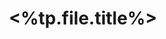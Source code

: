 ---
creation date: <% tp.file.creation_date("YYYY-MM-DD HH:mm:ss") %>
last modified:
title: <%tp.file.title%>
categories:
tags:
---